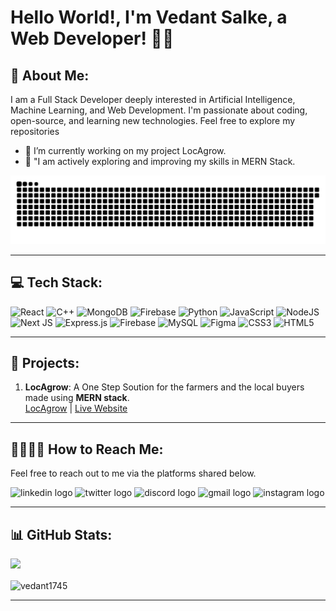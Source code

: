 # Hello World!, I'm Vedant Salke, a Web Developer! 👋🏼

## 💫 About Me:
I am a Full Stack Developer deeply interested in Artificial Intelligence, Machine Learning, and Web Development. I'm passionate about coding, open-source, and learning new technologies. Feel free to explore my repositories<br>
- 🔭 I’m currently working on my project LocAgrow.
- 🌱 "I am actively exploring and improving my skills in MERN Stack.

<picture>
  <source media="(prefers-color-scheme: dark)" srcset="https://raw.githubusercontent.com/Vedant1745/Vedant1745/output/github-contribution-grid-snake-dark.svg">
  <source media="(prefers-color-scheme: light)" srcset="https://raw.githubusercontent.com/Vedant1745/Vedant1745/output/github-contribution-grid-snake.svg">
  <img alt="github contribution grid snake animation" src="https://raw.githubusercontent.com/Vedant1745/Vedant1745/output/github-contribution-grid-snake.svg">
</picture>


---
## 💻 Tech Stack:
![React](https://img.shields.io/badge/react-%2320232a.svg?style=for-the-badge&logo=react&logoColor=%2361DAFB) ![C++](https://img.shields.io/badge/c++-%2300599C.svg?style=for-the-badge&logo=c%2B%2B&logoColor=white) ![MongoDB](https://img.shields.io/badge/MongoDB-%234ea94b.svg?style=for-the-badge&logo=mongodb&logoColor=white) ![Firebase](https://img.shields.io/badge/firebase-%23039BE5.svg?style=for-the-badge&logo=firebase) ![Python](https://img.shields.io/badge/python-3670A0?style=for-the-badge&logo=python&logoColor=ffdd54) ![JavaScript](https://img.shields.io/badge/javascript-%23323330.svg?style=for-the-badge&logo=javascript&logoColor=%23F7DF1E) ![NodeJS](https://img.shields.io/badge/node.js-6DA55F?style=for-the-badge&logo=node.js&logoColor=white) ![Next JS](https://img.shields.io/badge/Next-black?style=for-the-badge&logo=next.js&logoColor=white) ![Express.js](https://img.shields.io/badge/express.js-%23404d59.svg?style=for-the-badge&logo=express&logoColor=%2361DAFB) ![Firebase](https://img.shields.io/badge/firebase-a08021?style=for-the-badge&logo=firebase&logoColor=ffcd34) ![MySQL](https://img.shields.io/badge/mysql-4479A1.svg?style=for-the-badge&logo=mysql&logoColor=white) ![Figma](https://img.shields.io/badge/figma-%23F24E1E.svg?style=for-the-badge&logo=figma&logoColor=white) ![CSS3](https://img.shields.io/badge/css3-%231572B6.svg?style=for-the-badge&logo=css3&logoColor=white) ![HTML5](https://img.shields.io/badge/html5-%23E34F26.svg?style=for-the-badge&logo=html5&logoColor=white)

---

## 🚀 Projects:
1. **LocAgrow**: A One Step Soution for the farmers and the local buyers made using **MERN stack**.  
   [LocAgrow](https://github.com/Vedant1745/LocAgrow) | [Live Website](https://loc-agrow.vercel.app/)


---

## 🫱🏻‍🫲🏻 How to Reach Me:
Feel free to reach out to me via the platforms shared below.
<div align="left">
  <img src="https://raw.githubusercontent.com/maurodesouza/profile-readme-generator/master/src/assets/icons/social/linkedin/default.svg" width="52" height="40" alt="linkedin logo"  />
  <img src="https://raw.githubusercontent.com/maurodesouza/profile-readme-generator/master/src/assets/icons/social/twitter/default.svg" width="52" height="40" alt="twitter logo"  />
  <img src="https://raw.githubusercontent.com/maurodesouza/profile-readme-generator/master/src/assets/icons/social/discord/default.svg" width="52" height="40" alt="discord logo"  />
  <img src="https://raw.githubusercontent.com/maurodesouza/profile-readme-generator/master/src/assets/icons/social/gmail/default.svg" width="52" height="40" alt="gmail logo"  />
  <img src="https://raw.githubusercontent.com/maurodesouza/profile-readme-generator/master/src/assets/icons/social/instagram/default.svg" width="52" height="40" alt="instagram logo"  />
</div>

---

###
## 📊 GitHub Stats:

![](https://github-readme-stats.vercel.app/api?username=Vedant1745&show_icons=true&theme=tokyonight)
&nbsp;&nbsp;&nbsp;&nbsp;&nbsp;&nbsp;
<p><img align="center" src="https://github-readme-stats.vercel.app/api/top-langs?username=Vedant1745&show_icons=true&theme=tokyonight&locale=en&layout=compact" alt="vedant1745" /></p>

---


<!-- Proudly created with GPRM ( https://gprm.itsvg.in ) --><!--
**Vedant1745/Vedant1745** is a ✨ _special_ ✨ repository because its `README.md` (this file) appears on your GitHub profile.

Here are some ideas to get you started:

- 🔭 I’m currently working on ...
- 🌱 I’m currently learning ...
- 👯 I’m looking to collaborate on ...
- 🤔 I’m looking for help with ...
- 💬 Ask me about ...
- 📫 How to reach me: ...
- 😄 Pronouns: ...
- ⚡ Fun fact: ...
-->
